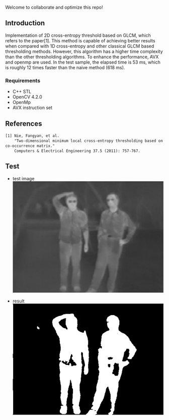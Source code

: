 Welcome to collaborate and optimize this repo!

## Introduction
Implementation of 2D cross-entropy threshold based on GLCM, which refers to the paper[1]. This method is capable of achieving better results when compared with 1D
cross-entropy and other classical GLCM based thresholding methods. However, this algorithm has a higher time complexity than the other thresholding algorithms. 
To enhance the performance, AVX and openmp are used. In the test sample, the elapsed time is 53 ms, which is roughly 12 times faster than the naive method (618 ms).

### Requirements
* C++ STL
* OpenCV 4.2.0
* OpenMp
* AVX instruction set

## References

```
[1] Nie, Fangyan, et al. 
    "Two-dimensional minimum local cross-entropy thresholding based on co-occurrence matrix."
    Computers & Electrical Engineering 37.5 (2011): 757-767.
```

## Test
* test image  
![](/EntropyThresholding/test.png)

* result    
![](/EntropyThresholding/result.png)

